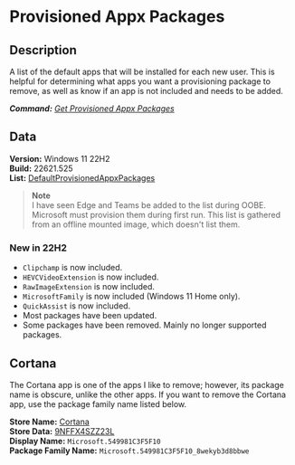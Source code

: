 # Provisioned Appx Packages

## Description

A list of the default apps that will be installed for each new user.
This is helpful for determining what apps you want a provisioning package to remove, as well as know if an app is not included and needs to be added.

***Command:*** *[Get Provisioned Appx Packages](../dism.md#get-appxprovisionedpackage)*

## Data

**Version:** Windows 11 22H2\
**Build:** 22621.525\
**List:** [DefaultProvisionedAppxPackages](ProvisionedAppxPackages.txt)

> **Note**\
> I have seen Edge and Teams be added to the list during OOBE.
> Microsoft must provision them during first run.
> This list is gathered from an offline mounted image, which doesn't list them.

### New in 22H2

* `Clipchamp` is now included.
* `HEVCVideoExtension` is now included.
* `RawImageExtension` is now included.
* `MicrosoftFamily` is now included (Windows 11 Home only).
* `QuickAssist` is now included.
* Most packages have been updated.
* Some packages have been removed. Mainly no longer supported packages.

## Cortana

The Cortana app is one of the apps I like to remove; however, its package name is obscure, unlike the other apps.
If you want to remove the Cortana app, use the package family name listed below.

**Store Name:** [Cortana](https://apps.microsoft.com/store/detail/cortana/9NFFX4SZZ23L)\
**Store Data:** [9NFFX4SZZ23L](https://bspmts.mp.microsoft.com/v1/public/catalog/retail/products/9NFFX4SZZ23L/applockerdata)\
**Display Name:** `Microsoft.549981C3F5F10`\
**Package Family Name:** `Microsoft.549981C3F5F10_8wekyb3d8bbwe`
